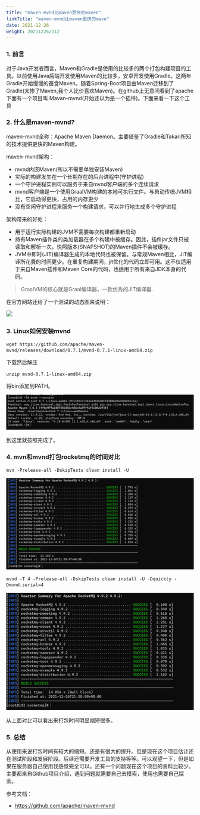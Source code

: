 ```yaml
---
title: "maven-mvnd比maven更快的maven"
linkTitle: "maven-mvnd比maven更快的mave"
date: 2021-12-26
weight: 202112262112
---
```


### 1. 前言

对于Java开发者而言，Maven和Gradle是使用的比较多的两个打包构建项目的工具。以前使用Java后端开发使用Maven的比较多，安卓开发使用Gradle。这两年Gradle开始慢慢的蚕食Maven。随着Spring-Boot项目由Maven迁移到了Gradle(太惨了Maven,我个人比价喜欢Maven)。在github上无意间看到了apache 下面有一个项目叫 Mavan-mvnd(开始还以为是一个插件)。下面来看一下这个工具

### 2. 什么是maven-mvnd?

maven-mvnd全称：Apache Maven Daemon。主要借鉴了Gradle和Takari所知的技术提供更快的Maven构建。

maven-mvnd架构：

- mvnd内嵌Maven(所以不需要单独安装Maven)
- 实际的构建发生在一个长期存在的后台进程中(守护进程)
- 一个守护进程实例可以服务于来自mvnd客户端的多个连续请求
- mvnd客户端是一个使用GraalVM构建的本地可执行文件。与启动传统JVM相比，它启动得更快，占用的内存更少
- 没有空闲守护进程来服务一个构建请求，可以并行地生成多个守护进程

架构带来的好处：

- 用于运行实际构建的JVM不需要每次构建都重新启动
- 持有Maven插件类的类加载器在多个构建中被缓存。因此，插件jar文件只被读取和解析一次。快照版本(SNAPSHOT)的Maven插件不会被缓存。
- JVM中即时(JIT)编译器生成的本地代码也被保留。与常规Maven相比，JIT编译所花费的时间更少。在重复构建期间，jit优化的代码立即可用。这不仅适用于来自Maven插件和Maven Core的代码，也适用于所有来自JDK本身的代码。

> GraalVM的核心就是Graal编译器，一款优秀的JIT编译器.

在官方网站还给了一个测试的动态图来说明：

![](https://user-images.githubusercontent.com/1826249/103917178-94ee4500-510d-11eb-9abb-f52dae58a544.gif)

### 3. Linux如何安装mvnd

```shell
wget https://github.com/apache/maven-mvnd/releases/download/0.7.1/mvnd-0.7.1-linux-amd64.zip
```

下载然后解压

```shell
unzip mvnd-0.7.1-linux-amd64.zip
```

将bin添加到PATH。

![](https://raw.githubusercontent.com/mxsm/picture/main/maven/mvndversion.png)

到这里就按照完成了。

### 4. mvn和mvnd打包rocketmq的时间对比

```shell
mvn -Prelease-all -DskipTests clean install -U
```

![](https://raw.githubusercontent.com/mxsm/picture/main/maven/mvn%E6%89%93%E5%8C%85.png)

```shell
mvnd -T 4 -Prelease-all -DskipTests clean install -U -Dquickly -Dmvnd.serial=4 
```

![](https://raw.githubusercontent.com/mxsm/picture/main/maven/mvnd%E6%89%93%E5%8C%85.png)

从上面对比可以看出来打包时间明显缩短很多。

### 5. 总结

从使用来说打包时间有较大的缩短。还是有很大的提升。但是现在这个项目估计还在测试阶段和发展阶段。后续还需要开发工具的支持等等。可以观望一下，但是如果在服务器自己使用我感觉完全可以。还有一个问题现在这个项目的资料比较少。主要都来自Github项目介绍，遇到问题就需要自己去摸索，使用也需要自己探索。

参考文档：

- https://github.com/apache/maven-mvnd